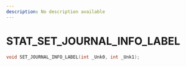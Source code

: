 ```yaml
---
description: No description available 
---
```


# STAT\_SET_JOURNAL_INFO_LABEL

```cpp
void SET_JOURNAL_INFO_LABEL(int _Unk0, int _Unk1);
```